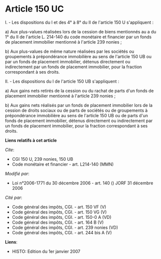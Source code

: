 # Article 150 UC

I. - Les dispositions du I et des 4° à 8° du II de l'article 150 U s'appliquent :

a) Aux plus-values réalisées lors de la cession de biens mentionnés au a du 1° du II de l'article L. 214-140 du code
monétaire et financier par un fonds de placement immobilier mentionné à l'article 239 nonies ;

b) Aux plus-values de même nature réalisées par les sociétés ou groupements à prépondérance immobilière au sens de l'article
150 UB ou par un fonds de placement immobilier, détenus directement ou indirectement par un fonds de placement immobilier,
pour la fraction correspondant à ses droits.

II. - Les dispositions du I de l'article 150 UB s'appliquent :

a) Aux gains nets retirés de la cession ou du rachat de parts d'un fonds de placement immobilier mentionné à l'article 239
nonies ;

b) Aux gains nets réalisés par un fonds de placement immobilier lors de la cession de droits sociaux ou de parts de sociétés
ou de groupements à prépondérance immobilière au sens de l'article 150 UB ou de parts d'un fonds de placement immobilier,
détenus directement ou indirectement par un fonds de placement immobilier, pour la fraction correspondant à ses droits.

**Liens relatifs à cet article**

_Cite_:

  - CGI 150 U, 239 nonies, 150 UB
  - Code monétaire et financier - art. L214-140 (MMN)

_Modifié par_:

  - Loi n°2006-1771 du 30 décembre 2006 - art. 140 () JORF 31 décembre 2006

_Cité par_:

  - Code général des impôts, CGI. - art. 150 VF (V)
  - Code général des impôts, CGI. - art. 150 VG (V)
  - Code général des impôts, CGI. - art. 150-0 A (VD)
  - Code général des impôts, CGI. - art. 164 B (V)
  - Code général des impôts, CGI. - art. 239 nonies (VD)
  - Code général des impôts, CGI. - art. 244 bis A (V)

**Liens**:

  - HISTO: Edition du 1er janvier 2007
